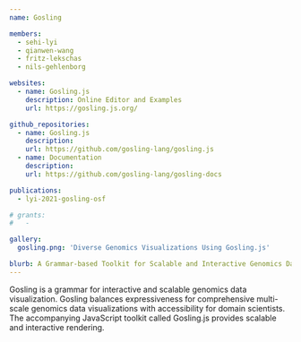 ```yaml
---
name: Gosling

members:
  - sehi-lyi
  - qianwen-wang
  - fritz-lekschas
  - nils-gehlenborg

websites:
  - name: Gosling.js
    description: Online Editor and Examples
    url: https://gosling.js.org/

github_repositories:
  - name: Gosling.js
    description:
    url: https://github.com/gosling-lang/gosling.js
  - name: Documentation
    description: 
    url: https://github.com/gosling-lang/gosling-docs

publications:
  - lyi-2021-gosling-osf

# grants:
#   - 

gallery:
  gosling.png: 'Diverse Genomics Visualizations Using Gosling.js'

blurb: A Grammar-based Toolkit for Scalable and Interactive Genomics Data Visualization
---
```

Gosling is a grammar for interactive and scalable genomics data visualization. Gosling balances expressiveness for comprehensive multi-scale genomics data visualizations with accessibility for domain scientists. The accompanying JavaScript toolkit called Gosling.js provides scalable and interactive rendering.